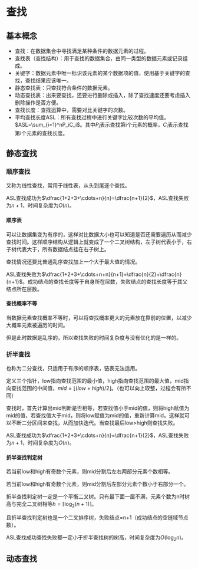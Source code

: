 # 查找

## 基本概念

+ 查找：在数据集合中寻找满足某种条件的数据元素的过程。
+ 查找表（查找结构）：用于查找的数据集合，由同一类型的数据元素或记录组成。
+ 关键字：数据元素中唯一标识该元素的某个数据项的值，使用基于关键字的查找，查找结果应该唯一。
+ 静态查找表：只查找符合条件的数据元素。
+ 动态查找表：出来要查找，还要进行删除或插入，除了查找速度还要考虑插入删除操作是否方便。
+ 查找长度：查找运算中，需要对比关键字的次数。
+ 平均查找长度ASL：所有查找过程中进行关键字比较次数的平均值。$ASL=\sum_{i=1}^nP_iC_i$。其中$P_i$表示查找第i个元素的概率，$C_i$表示查找第i个元素的查找长度。

## 静态查找

### 顺序查找

又称为线性查找，常用于线性表，从头到尾逐个查找。

ASL查找成功为$\dfrac{1+2+3+\cdots+n}{n}=\dfrac{n+1}{2}$，ASL查找失败为$n+1$，时间复杂度为$O(n)$。

#### 顺序表

可以让数据集变为有序的，这样对比数据大小也可以知道是否还需要遍历从而减少查找时间。这样顺序结构从逻辑上就变成了一个二叉树结构，左子树代表小于，右子树代表大于，所有数据结点挂在右子树上。

查找情况还要比普通乱序查找加上一个大于最大值的情况。

ASL查找失败为$\dfrac{1+2+3+\cdots+n+n}{n+1}=\dfrac{n}{2}+\dfrac{n}{n+1}$。成功结点的查找长度等于自身所在层数，失败结点的查找长度等于其父结点所在层数。

#### 查找概率不等

当数据元素查找概率不等时，可以将查找概率更大的元素放在靠前的位置，以减少大概率元素被遍历的时间。

但是此时数据是乱序的，所以查找失败的时间复杂度与没有优化的是一样的。

### 折半查找

也称为二分查找，只适用于有序的顺序表，链表无法适用。

定义三个指针，low指向查找范围的最小值，high指向查找范围的最大值，mid指向查找范围的中间值，$mid=\lfloor(low+high)/2\rfloor$。（也可以向上取整，过程会有所不同）

查找时，首先计算出mid判断是否相等，若查找值小于mid的值，则将high赋值为mid的值，若查找值大于mid，则将low赋值为mid的值，重新计算mid。这样就可以不断二分区间来查找，从而加快迭代。当查找最后low>high则查找失败。

ASL查找成功为$\dfrac{1+2+3+\cdots+n}{n}=\dfrac{n+1}{2}$，ASL查找失败为$n+1$，时间复杂度为$O(n)$。

#### 折半查找判定树

若当前low和high有奇数个元素，则mid分割后左右两部分元素个数相等。

若当前low和high有奇数个元素，则mid分割后左部分元素个数小于右部分一个。

折半查找判定树一定是一个平衡二叉树。只有最下面一层不满，元素个数为n时树高与完全二叉树相等$h=\lceil\log_2(n+1)\rceil$。

且折半查找判定树也是一个二叉排序树，失败结点=n+1（成功结点的空链域节点数）。

ASL查找成功查找失败都一定小于折半查找树的树高，时间复杂度为$O(\log_2n)$。

## 动态查找

